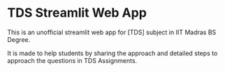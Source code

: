 # TDS Streamlit Web App

This is an unofficial streamlit web app for [TDS] subject in IIT Madras BS Degree.

It is made to help students by sharing the approach and detailed steps to approach the questions in TDS Assignments.

